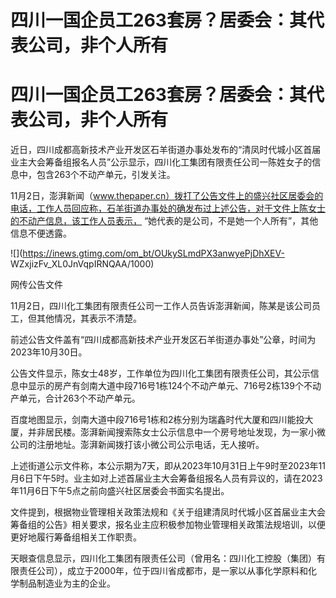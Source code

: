 # 四川一国企员工263套房？居委会：其代表公司，非个人所有

# 四川一国企员工263套房？居委会：其代表公司，非个人所有

近日，四川成都高新技术产业开发区石羊街道办事处发布的“清凤时代城小区首届业主大会筹备组报名人员”公示显示，四川化工集团有限责任公司一陈姓女子的信息中，包含263个不动产单元，引发关注。

11月2日，澎湃新闻（www.thepaper.cn）拨打了公告文件上的盛兴社区居委会的电话，工作人员回应称，石羊街道办事处的确发布过上述公告，对于文件上陈女士的不动产信息，该工作人员表示，
“她代表的是公司，不是她一个人所有”，其他信息不便透露。

![](https://inews.gtimg.com/om_bt/OUkySLmdPX3anwyePjDhXEV-
WZxjizFv_XL0JnVqpIRNQAA/1000)

网传公告文件

11月2日，四川化工集团有限责任公司一工作人员告诉澎湃新闻，陈某是该公司员工，但其他情况，其表示不清楚。

前述公告文件盖有“四川成都高新技术产业开发区石羊街道办事处”公章，时间为2023年10月30日。

公告文件显示，陈女士48岁，工作单位为四川化工集团有限责任公司，其公示信息中显示的房产有剑南大道中段716号1栋124个不动产单元、716号2栋139个不动产单元，合计263个不动产单元。

百度地图显示，剑南大道中段716号1栋和2栋分别为瑞鑫时代大厦和四川能投大厦，并非居民楼。澎湃新闻搜索陈女士公示信息中一个房号地址发现，为一家小微公司的注册地址。澎湃新闻拨打该小微公司公示电话，无人接听。

上述街道公示文件称，本公示期为7天，即从2023年10月31日上午9时至2023年11月6日下午5时。业主如对上述首届业主大会筹备组报名人员有异议的，请在2023年11月6日下午5点之前向盛兴社区居委会书面实名提出。

文件提到，根据物业管理相关政策法规和《关于组建清凤时代城小区首届业主大会筹备组的公告》相关要求，报名业主应积极参加物业管理相关政策法规培训，以便更好地履行筹备组相关工作职责。

天眼查信息显示，四川化工集团有限责任公司（曾用名：四川化工控股（集团）有限责任公司），成立于2000年，位于四川省成都市，是一家以从事化学原料和化学制品制造业为主的企业。

